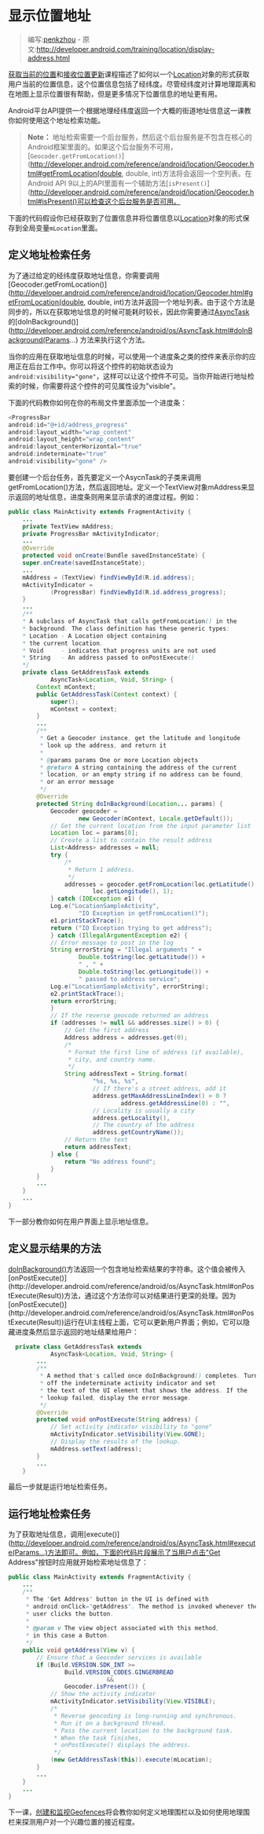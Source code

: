 # 显示位置地址

> 编写:[penkzhou](https://github.com/penkzhou) - 原文:<http://developer.android.com/training/location/display-address.html>

[获取当前的位置](retrieve-current.html)和[接收位置更新](receive-location-updates.html)课程描述了如何以一个[Location](http://developer.android.com/reference/android/location/Location.html)对象的形式获取用户当前的位置信息，这个位置信息包括了经纬度。尽管经纬度对计算地理距离和在地图上显示位置很有帮助，但是更多情况下位置信息的地址更有用。

Android平台API提供一个根据地理经纬度返回一个大概的街道地址信息这一课教你如何使用这个地址检索功能。

> **Note：** 地址检索需要一个后台服务，然后这个后台服务是不包含在核心的Android框架里面的。如果这个后台服务不可用，[```Geocoder.getFromLocation()```](http://developer.android.com/reference/android/location/Geocoder.html#getFromLocation(double, double, int)方法将会返回一个空列表。在Android API 9以上的API里面有一个辅助方法[```isPresent()```](http://developer.android.com/reference/android/location/Geocoder.html#isPresent()可以检查这个后台服务是否可用。

下面的代码假设你已经获取到了位置信息并将位置信息以[Location](http://developer.android.com/reference/android/location/Location.html)对象的形式保存到全局变量```mLocation```里面。

## 定义地址检索任务

为了通过给定的经纬度获取地址信息，你需要调用[Geocoder.getFromLocation()](http://developer.android.com/reference/android/location/Geocoder.html#getFromLocation(double, double, int)方法并返回一个地址列表。由于这个方法是同步的，所以在获取地址信息的时候可能耗时较长，因此你需要通过[AsyncTask](http://developer.android.com/reference/android/os/AsyncTask.html)的[doInBackground()](http://developer.android.com/reference/android/os/AsyncTask.html#doInBackground(Params...) 方法来执行这个方法。

当你的应用在获取地址信息的时候，可以使用一个进度条之类的控件来表示你的应用正在后台工作中。你可以将这个控件的初始状态设为```android:visibility="gone"```，这样可以让这个控件不可见。当你开始进行地址检索的时候，你需要将这个控件的可见属性设为"visible"。

下面的代码教你如何在你的布局文件里面添加一个进度条：
```java
<ProgressBar
android:id="@+id/address_progress"
android:layout_width="wrap_content"
android:layout_height="wrap_content"
android:layout_centerHorizontal="true"
android:indeterminate="true"
android:visibility="gone" />
```
要创建一个后台任务，首先要定义一个AsycnTask的子类来调用getFromLocation()方法，然后返回地址。定义一个TextView对象mAddress来显示返回的地址信息，进度条则用来显示请求的进度过程。例如：
```java
public class MainActivity extends FragmentActivity {
    ...
    private TextView mAddress;
    private ProgressBar mActivityIndicator;
    ...
    @Override
    protected void onCreate(Bundle savedInstanceState) {
    super.onCreate(savedInstanceState);
    ...
    mAddress = (TextView) findViewById(R.id.address);
    mActivityIndicator =
            (ProgressBar) findViewById(R.id.address_progress);
    }
    ...
    /**
    * A subclass of AsyncTask that calls getFromLocation() in the
    * background. The class definition has these generic types:
    * Location - A Location object containing
    * the current location.
    * Void     - indicates that progress units are not used
    * String   - An address passed to onPostExecute()
    */
    private class GetAddressTask extends
            AsyncTask<Location, Void, String> {
        Context mContext;
        public GetAddressTask(Context context) {
            super();
            mContext = context;
        }
        ...
        /**
         * Get a Geocoder instance, get the latitude and longitude
         * look up the address, and return it
         *
         * @params params One or more Location objects
         * @return A string containing the address of the current
         * location, or an empty string if no address can be found,
         * or an error message
         */
        @Override
        protected String doInBackground(Location... params) {
            Geocoder geocoder =
                    new Geocoder(mContext, Locale.getDefault());
            // Get the current location from the input parameter list
            Location loc = params[0];
            // Create a list to contain the result address
            List<Address> addresses = null;
            try {
                /*
                 * Return 1 address.
                 */
                addresses = geocoder.getFromLocation(loc.getLatitude(),
                        loc.getLongitude(), 1);
            } catch (IOException e1) {
            Log.e("LocationSampleActivity",
                    "IO Exception in getFromLocation()");
            e1.printStackTrace();
            return ("IO Exception trying to get address");
            } catch (IllegalArgumentException e2) {
            // Error message to post in the log
            String errorString = "Illegal arguments " +
                    Double.toString(loc.getLatitude()) +
                    " , " +
                    Double.toString(loc.getLongitude()) +
                    " passed to address service";
            Log.e("LocationSampleActivity", errorString);
            e2.printStackTrace();
            return errorString;
            }
            // If the reverse geocode returned an address
            if (addresses != null && addresses.size() > 0) {
                // Get the first address
                Address address = addresses.get(0);
                /*
                 * Format the first line of address (if available),
                 * city, and country name.
                 */
                String addressText = String.format(
                        "%s, %s, %s",
                        // If there's a street address, add it
                        address.getMaxAddressLineIndex() > 0 ?
                                address.getAddressLine(0) : "",
                        // Locality is usually a city
                        address.getLocality(),
                        // The country of the address
                        address.getCountryName());
                // Return the text
                return addressText;
            } else {
                return "No address found";
            }
        }
        ...
    }
    ...
}
```
下一部分教你如何在用户界面上显示地址信息。

## 定义显示结果的方法

[doInBackground()](http://developer.android.com/reference/android/os/AsyncTask.html#doInBackground(Params...))方法返回一个包含地址检索结果的字符串。这个值会被传入[onPostExecute()](http://developer.android.com/reference/android/os/AsyncTask.html#onPostExecute(Result))方法，通过这个方法你可以对结果进行更深的处理。因为[onPostExecute()](http://developer.android.com/reference/android/os/AsyncTask.html#onPostExecute(Result))运行在UI主线程上面，它可以更新用户界面；例如，它可以隐藏进度条然后显示返回的地址结果给用户：
```java
  private class GetAddressTask extends
            AsyncTask<Location, Void, String> {
        ...
        /**
         * A method that's called once doInBackground() completes. Turn
         * off the indeterminate activity indicator and set
         * the text of the UI element that shows the address. If the
         * lookup failed, display the error message.
         */
        @Override
        protected void onPostExecute(String address) {
            // Set activity indicator visibility to "gone"
            mActivityIndicator.setVisibility(View.GONE);
            // Display the results of the lookup.
            mAddress.setText(address);
        }
        ...
    }
```
最后一步就是运行地址检索任务。

## 运行地址检索任务

为了获取地址信息，调用[execute()](http://developer.android.com/reference/android/os/AsyncTask.html#execute(Params...)方法即可。例如，下面的代码片段展示了当用户点击"Get Address"按钮时应用就开始检索地址信息了：
```java
public class MainActivity extends FragmentActivity {
    ...
    /**
     * The "Get Address" button in the UI is defined with
     * android:onClick="getAddress". The method is invoked whenever the
     * user clicks the button.
     *
     * @param v The view object associated with this method,
     * in this case a Button.
     */
    public void getAddress(View v) {
        // Ensure that a Geocoder services is available
        if (Build.VERSION.SDK_INT >=
                Build.VERSION_CODES.GINGERBREAD
                            &&
                Geocoder.isPresent()) {
            // Show the activity indicator
            mActivityIndicator.setVisibility(View.VISIBLE);
            /*
             * Reverse geocoding is long-running and synchronous.
             * Run it on a background thread.
             * Pass the current location to the background task.
             * When the task finishes,
             * onPostExecute() displays the address.
             */
            (new GetAddressTask(this)).execute(mLocation);
        }
        ...
    }
    ...
}
```
下一课，[创建和监视Geofences](geofencing.html)将会教你如何定义地理围栏以及如何使用地理围栏来探测用户对一个兴趣位置的接近程度。

